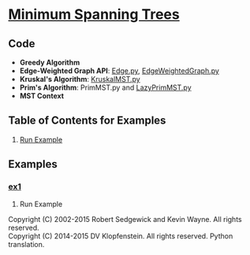 # [Minimum Spanning Trees](http://algs4.cs.princeton.edu/43mst)

## Code
  * **Greedy Algorithm**
  * **Edge-Weighted Graph API**: 
    [Edge.py](../py/AlgsSedgewickWayne/Edge.py), 
    [EdgeWeightedGraph.py](../py/AlgsSedgewickWayne/EdgeWeightedGraph.py)
  * **Kruskal's Algorithm**: [KruskalMST.py](../py/AlgsSedgewickWayne/KruskalMST.py)
  * **Prim's Algorithm**:
    PrimMST.py and 
    [LazyPrimMST.py](../py/AlgsSedgewickWayne/LazyPrimMST.py)
  * **MST Context**

## Table of Contents for Examples
  1. [Run Example](#ex1)

## Examples 
### [ex1](#table-of-contents-for-examples)
1. Run Example

Copyright (C) 2002-2015 Robert Sedgewick and Kevin Wayne.  All rights reserved.    
Copyright (C) 2014-2015 DV Klopfenstein. All rights reserved. Python translation.     
